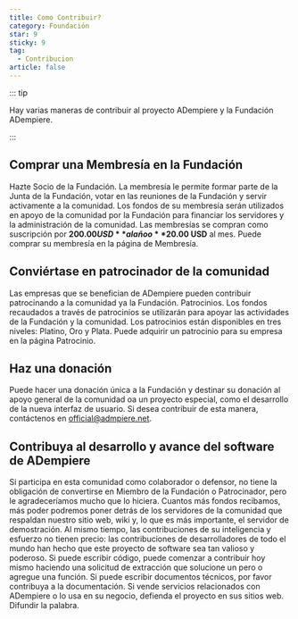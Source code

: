 ```yaml
---
title: Como Contribuir?
category: Foundación
star: 9
sticky: 9
tag:
  - Contribucion
article: false
---
```


::: tip

Hay varias maneras de contribuir al proyecto ADempiere y la Fundación ADempiere.

:::

## Comprar una Membresía en la Fundación

Hazte Socio de la Fundación. La membresía le permite formar parte de la Junta de la Fundación, votar en las reuniones de la Fundación y servir activamente a la comunidad. Los fondos de su membresía serán utilizados en apoyo de la comunidad por la Fundación para financiar los servidores y la administración de la comunidad. Las membresías se compran como suscripción por **$200.00 USD** al año o **$20.00 USD** al mes. Puede comprar su membresía en la página de Membresía.

## Conviértase en patrocinador de la comunidad

Las empresas que se benefician de ADempiere pueden contribuir patrocinando a la comunidad ya la Fundación. Patrocinios. Los fondos recaudados a través de patrocinios se utilizarán para apoyar las actividades de la Fundación y la comunidad. Los patrocinios están disponibles en tres niveles: Platino, Oro y Plata. Puede adquirir un patrocinio para su empresa en la página Patrocinio.

## Haz una donación

Puede hacer una donación única a la Fundación y destinar su donación al apoyo general de la comunidad oa un proyecto especial, como el desarrollo de la nueva interfaz de usuario. Si desea contribuir de esta manera, contáctenos en official@admpiere.net.

## Contribuya al desarrollo y avance del software de ADempiere

Si participa en esta comunidad como colaborador o defensor, no tiene la obligación de convertirse en Miembro de la Fundación o Patrocinador, pero le agradeceríamos mucho que lo hiciera. Cuantos más fondos recibamos, más poder podremos poner detrás de los servidores de la comunidad que respaldan nuestro sitio web, wiki y, lo que es más importante, el servidor de demostración. Al mismo tiempo, las contribuciones de su inteligencia y esfuerzo no tienen precio: las contribuciones de desarrolladores de todo el mundo han hecho que este proyecto de software sea tan valioso y poderoso. Si puede escribir código, puede comenzar a contribuir hoy mismo haciendo una solicitud de extracción que solucione un pero o agregue una función. Si puede escribir documentos técnicos, por favor contribuya a la documentación. Si vende servicios relacionados con ADempiere o lo usa en su negocio, defienda el proyecto en sus sitios web. Difundir la palabra.
